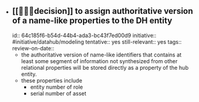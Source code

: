 - ## [[👩🏻‍⚖️decision]] to assign authoritative version of a name-like properties to the DH entity
  id:: 64c185f6-b54d-44b4-ada3-bc43f7ed00d9
  initiative:: #initiative/datahub/modeling
  tentative:: yes
  still-relevant:: yes
  tags::
  review-on-date::
	- the authoritative version of name-like identifiers that contains at least some segment of information not synthesized from other relational properties will be stored directly as a property of the hub entity.
	- these properties include
		- entity number of role
		- serial number of asset